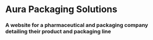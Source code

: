 # Aura Packaging Solutions

### A website for a pharmaceutical and packaging company detailing their product and packaging line
